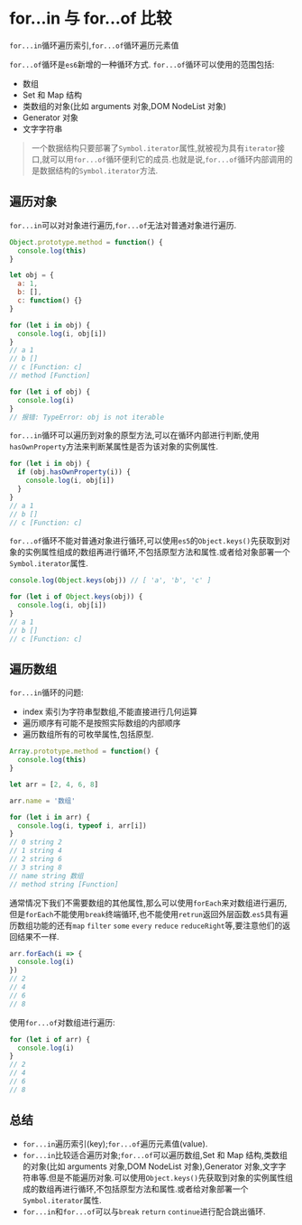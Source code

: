 # for...in 与 for...of 比较

`for...in`循环遍历索引,`for...of`循环遍历元素值

`for...of`循环是`es6`新增的一种循环方式.
`for...of`循环可以使用的范围包括:

- 数组
- Set 和 Map 结构
- 类数组的对象(比如 arguments 对象,DOM NodeList 对象)
- Generator 对象
- 文字字符串

> 一个数据结构只要部署了`Symbol.iterator`属性,就被视为具有`iterator`接口,就可以用`for...of`循环便利它的成员.也就是说,`for...of`循环内部调用的是数据结构的`Symbol.iterator`方法.

## 遍历对象

`for...in`可以对对象进行遍历,`for...of`无法对普通对象进行遍历.

```javascript
Object.prototype.method = function() {
  console.log(this)
}

let obj = {
  a: 1,
  b: [],
  c: function() {}
}

for (let i in obj) {
  console.log(i, obj[i])
}
// a 1
// b []
// c [Function: c]
// method [Function]

for (let i of obj) {
  console.log(i)
}
// 报错: TypeError: obj is not iterable
```

`for...in`循环可以遍历到对象的原型方法,可以在循环内部进行判断,使用`hasOwnProperty`方法来判断某属性是否为该对象的实例属性.

```javascript
for (let i in obj) {
  if (obj.hasOwnProperty(i)) {
    console.log(i, obj[i])
  }
}
// a 1
// b []
// c [Function: c]
```

`for...of`循环不能对普通对象进行循环,可以使用`es5`的`Object.keys()`先获取到对象的实例属性组成的数组再进行循环,不包括原型方法和属性.或者给对象部署一个`Symbol.iterator`属性.

```javascript
console.log(Object.keys(obj)) // [ 'a', 'b', 'c' ]

for (let i of Object.keys(obj)) {
  console.log(i, obj[i])
}
// a 1
// b []
// c [Function: c]
```

## 遍历数组

`for...in`循环的问题:

- index 索引为字符串型数组,不能直接进行几何运算
- 遍历顺序有可能不是按照实际数组的内部顺序
- 遍历数组所有的可枚举属性,包括原型.

```javascript
Array.prototype.method = function() {
  console.log(this)
}

let arr = [2, 4, 6, 8]

arr.name = '数组'

for (let i in arr) {
  console.log(i, typeof i, arr[i])
}
// 0 string 2
// 1 string 4
// 2 string 6
// 3 string 8
// name string 数组
// method string [Function]
```

通常情况下我们不需要数组的其他属性,那么可以使用`forEach`来对数组进行遍历,但是`forEach`不能使用`break`终端循环,也不能使用`retrun`返回外层函数.`es5`具有遍历数组功能的还有`map` `filter` `some` `every` `reduce` `reduceRight`等,要注意他们的返回结果不一样.

```javascript
arr.forEach(i => {
  console.log(i)
})
// 2
// 4
// 6
// 8
```

使用`for...of`对数组进行遍历:

```javascript
for (let i of arr) {
  console.log(i)
}
// 2
// 4
// 6
// 8
```

## 总结

- `for...in`遍历索引(key);`for...of`遍历元素值(value).
- `for...in`比较适合遍历对象;`for...of`可以遍历数组,Set 和 Map 结构,类数组的对象(比如 arguments 对象,DOM NodeList 对象),Generator 对象,文字字符串等.但是不能遍历对象.可以使用`Object.keys()`先获取到对象的实例属性组成的数组再进行循环,不包括原型方法和属性.或者给对象部署一个`Symbol.iterator`属性.
- `for...in`和`for...of`可以与`break` `return` `continue`进行配合跳出循环.
